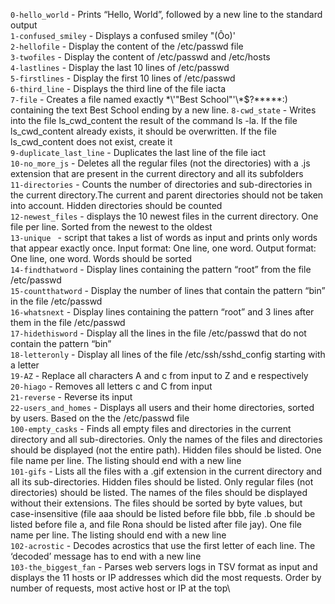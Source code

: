 

`0-hello_world`			- Prints “Hello, World”, followed by a new line to the standard output\
`1-confused_smiley`      - Displays a confused smiley "(Ôo)'\
`2-hellofile`             - Display the content of the /etc/passwd file\
`3-twofiles`              - Display the content of /etc/passwd and /etc/hosts\
`4-lastlines`             - Display the last 10 lines of /etc/passwd\
`5-firstlines`            - Display the first 10 lines of /etc/passwd\
`6-third_line`            - Displays the third line of the file iacta\
`7-file`                  - Creates a file named exactly \*\\'"Best School"\'\\*$\?\*\*\*\*\*:) containing the text Best School ending by a new line.
`8-cwd_state`            - Writes into the file ls_cwd_content the result of the command ls -la. If the file ls_cwd_content already exists, it should be overwritten. If the file ls_cwd_content does not exist, create it\
`9-duplicate_last_line`   - Duplicates the last line of the file iact\
`10-no_more_js`           - Deletes all the regular files (not the directories) with a .js extension that are present in the current directory and all its subfolders\
`11-directories`          - Counts the number of directories and sub-directories in the current directory.The current and parent directories should not be taken into account. Hidden directories should be counted\
`12-newest_files`         - displays the 10 newest files in the current directory. One file per line. Sorted from the newest to the oldest\
`13-unique `              - script that takes a list of words as input and prints only words that appear exactly once. Input format: One line, one word. Output format: One line, one word. Words should be sorted\
`14-findthatword`         - Display lines containing the pattern “root” from the file /etc/passwd\
`15-countthatword`        - Display the number of lines that contain the pattern “bin” in the file /etc/passwd\
`16-whatsnext`            - Display lines containing the pattern “root” and 3 lines after them in the file /etc/passwd\
`17-hidethisword`         - Display all the lines in the file /etc/passwd that do not contain the pattern “bin”\
`18-letteronly`           - Display all lines of the file /etc/ssh/sshd_config starting with a letter\
`19-AZ`                   - Replace all characters A and c from input to Z and e respectively\
`20-hiago`               - Removes all letters c and C from input\
`21-reverse`              - Reverse its input\
`22-users_and_homes`      - Displays all users and their home directories, sorted by users. Based on the the /etc/passwd file\
`100-empty_casks`         - Finds all empty files and directories in the current directory and all sub-directories. Only the names of the files and directories should be displayed (not the entire path). Hidden files should be listed. One file name per line. The listing should end with a new line\
`101-gifs`                - Lists all the files with a .gif extension in the current directory and all its sub-directories. Hidden files should be listed. Only regular files (not directories) should be listed. The names of the files should be displayed without their extensions. The files should be sorted by byte values, but case-insensitive (file aaa should be listed before file bbb, file .b should be listed before file a, and file Rona should be listed after file jay). One file name per line. The listing should end with a new line\
`102-acrostic`            - Decodes acrostics that use the first letter of each line. The ‘decoded’ message has to end with a new line\
`103-the_biggest_fan`     - Parses web servers logs in TSV format as input and displays the 11 hosts or IP addresses which did the most requests. Order by number of requests, most active host or IP at the top\

